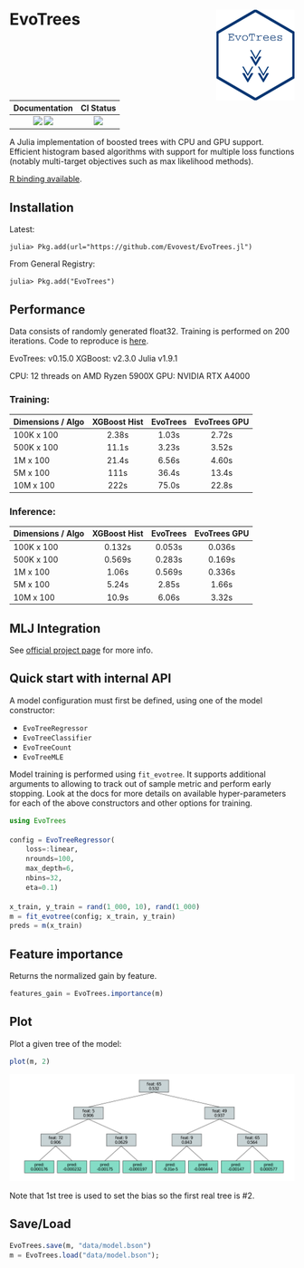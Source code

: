 
# EvoTrees <a href="https://evovest.github.io/EvoTrees.jl/dev/"><img src="figures/hex-evotrees-2.png" align="right" height="160"/></a>


| Documentation | CI Status |
|:------------------------:|:----------------:|
| [![][docs-stable-img]][docs-stable-url] [![][docs-latest-img]][docs-latest-url] | [![][ci-img]][ci-url] |

[docs-latest-img]: https://img.shields.io/badge/docs-latest-blue.svg
[docs-latest-url]: https://evovest.github.io/EvoTrees.jl/dev

[docs-stable-img]: https://img.shields.io/badge/docs-stable-blue.svg
[docs-stable-url]: https://evovest.github.io/EvoTrees.jl/stable

[ci-img]: https://github.com/Evovest/EvoTrees.jl/workflows/CI/badge.svg
[ci-url]: https://github.com/Evovest/EvoTrees.jl/actions?query=workflow%3ACI+branch%3Amain

A Julia implementation of boosted trees with CPU and GPU support.
Efficient histogram based algorithms with support for multiple loss functions (notably multi-target objectives such as max likelihood methods).

[R binding available](https://github.com/Evovest/EvoTrees).


## Installation

Latest:

```julia-repl
julia> Pkg.add(url="https://github.com/Evovest/EvoTrees.jl")
```

From General Registry:

```julia-repl
julia> Pkg.add("EvoTrees")
```

## Performance

Data consists of randomly generated float32. Training is performed on 200 iterations. Code to reproduce is [here](https://github.com/Evovest/EvoTrees.jl/blob/main/experiments/benchmarks-regressor.jl). 

EvoTrees: v0.15.0
XGBoost: v2.3.0
Julia v1.9.1

CPU: 12 threads on AMD Ryzen 5900X
GPU: NVIDIA RTX A4000

### Training: 

| Dimensions   / Algo | XGBoost Hist | EvoTrees | EvoTrees GPU |
|---------------------|:------------:|:--------:|:------------:|
| 100K x 100          |     2.38s    |   1.03s  |     2.72s    |
| 500K x 100          |     11.1s    |   3.23s  |     3.52s    |
| 1M x 100            |     21.4s    |   6.56s  |     4.60s    |
| 5M x 100            |     111s     |   36.4s  |     13.4s    |
| 10M x 100           |     222s     |   75.0s  |     22.8s    |

### Inference:

| Dimensions   / Algo | XGBoost Hist | EvoTrees | EvoTrees GPU |
|---------------------|:------------:|:--------:|:------------:|
| 100K x 100          |    0.132s    |  0.053s  |    0.036s    |
| 500K x 100          |    0.569s    |  0.283s  |    0.169s    |
| 1M x 100            |    1.06s     |  0.569s  |    0.336s    |
| 5M x 100            |    5.24s     |  2.85s   |    1.66s     |
| 10M x 100           |    10.9s     |  6.06s   |    3.32s     |

## MLJ Integration

See [official project page](https://github.com/alan-turing-institute/MLJ.jl) for more info.

## Quick start with internal API

A model configuration must first be defined, using one of the model constructor:
- `EvoTreeRegressor`
- `EvoTreeClassifier`
- `EvoTreeCount`
- `EvoTreeMLE`

Model training is performed using `fit_evotree`. 
It supports additional arguments to allowing to track out of sample metric and perform early stopping. 
Look at the docs for more details on available hyper-parameters for each of the above constructors and other options for training.

```julia
using EvoTrees

config = EvoTreeRegressor(
    loss=:linear, 
    nrounds=100, 
    max_depth=6,
    nbins=32,
    eta=0.1)

x_train, y_train = rand(1_000, 10), rand(1_000)
m = fit_evotree(config; x_train, y_train)
preds = m(x_train)
```

## Feature importance

Returns the normalized gain by feature.

```julia
features_gain = EvoTrees.importance(m)
```

## Plot

Plot a given tree of the model:

```julia
plot(m, 2)
```

![](figures/plot_tree.png)

Note that 1st tree is used to set the bias so the first real tree is #2.

## Save/Load

```julia
EvoTrees.save(m, "data/model.bson")
m = EvoTrees.load("data/model.bson");
```
